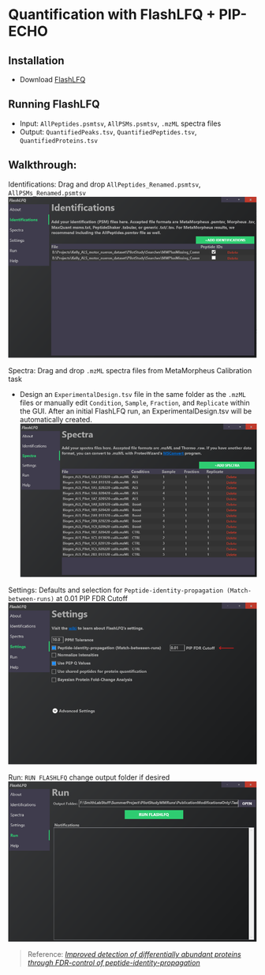 # Quantification with FlashLFQ + PIP-ECHO

## Installation
- Download [FlashLFQ](https://github.com/smith-chem-wisc/FlashLFQ)

## Running FlashLFQ
- Input: `AllPeptides.psmtsv`, `AllPSMs.psmtsv`, `.mzML` spectra files
- Output: `QuantifiedPeaks.tsv`, `QuantifiedPeptides.tsv`, `QuantifiedProteins.tsv`

## Walkthrough:
Identifications: Drag and drop  `AllPeptides_Renamed.psmtsv`, `AllPSMs_Renamed.psmtsv`
![Identifications](./assets/images/FL_Identifications.png)

Spectra: Drag and drop `.mzML` spectra files from MetaMorpheus Calibration task
- Design an `ExperimentalDesign.tsv` file in the same folder as the `.mzML` files or manually edit `Condition`, `Sample`, `Fraction`, and `Replicate` within the GUI. After an initial FlashLFQ run, an ExperimentalDesign.tsv will be automatically created. 
![Spectra](./assets/images/FL_Spectra.png)

Settings: Defaults and selection for `Peptide-identity-propagation (Match-between-runs)` at 0.01 PIP FDR Cutoff
![Settings](./assets/images/FL_Settings.png)

Run: `RUN FLASHLFQ` change output folder if desired
![Run](./assets/images/FL_Run.png)


> Reference: [*Improved detection of differentially abundant proteins through FDR-control of peptide-identity-propagation*](https://pubs.acs.org/doi/full/10.1021/acs.jproteome.5c00065)
